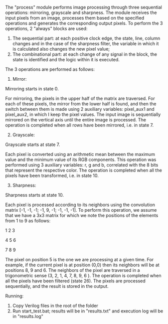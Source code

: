 The "process" module performs image processing through three sequential operations: mirroring, grayscale and sharpness. The module receives the input pixels from an image, processes them based on the specified operations and generates the corresponding output pixels.
To perform the 3 operations, 2 "always" blocks are used:

1. The sequential part: at each positive clock edge, the state, line, column changes and in the case of the sharpness filter, the variable in which it is calculated also changes
the new pixel value;
2. The combinational part: at each change of any signal in the block, the state is identified and the logic within it is executed.
   
The 3 operations are performed as follows:
1. Mirror:
   
Mirroring starts in state 0.

For mirroring, the pixels in the upper half of the matrix are traversed. For each of these pixels, the mirror from the lower half is found, and then the switch between them is made using 2 auxiliary variables: pixel_aux1 and pixel_aux2, in which I keep the pixel values.
The input image is sequentially mirrored on the vertical axis until the entire image is processed.
The operation is completed when all rows have been mirrored, i.e. in state 7.

2. Grayscale:
   
Grayscale starts at state 7.

Each pixel is converted using an arithmetic mean between the maximum value and the minimum value of its RGB components. This operation was performed using 3
auxiliary variables: r, g and b, correlated with the 8 bits that represent the respective color. The operation is completed when all the pixels have been transformed, i.e. in state 10.

3. Sharpness:
   
Sharpness starts at state 10.

Each pixel is processed according to its neighbors using the convolution matrix [-1, -1, -1; -1, 9, -1; -1, -1, -1]. To perform this operation, we assume that we have a 3x3 matrix for which we note the positions of the elements from 1 to 9 as follows:

1  2  3

4  5  6

7  8  9

The pixel on position 5 is the one we are processing at a given time. For example, if the current pixel is at position (0,0) then its neighbors will be at positions 8, 9 and 6. The neighbors of the pixel are traversed in a trigonometric sense (3, 2, 1, 4, 7, 8, 9, 6 ).
The operation is completed when all the pixels have been filtered (state 26). The pixels are processed sequentially, and the result is stored in the output.

Running:
1. Copy Verilog files in the root of the folder
2. Run start_test.bat; results will be in "results.txt" and execution log will be in "results.log"
